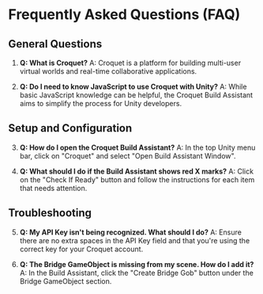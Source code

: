 # Frequently Asked Questions (FAQ)

## General Questions

1. **Q: What is Croquet?**
   A: Croquet is a platform for building multi-user virtual worlds and real-time collaborative applications.

2. **Q: Do I need to know JavaScript to use Croquet with Unity?**
   A: While basic JavaScript knowledge can be helpful, the Croquet Build Assistant aims to simplify the process for Unity developers.

## Setup and Configuration

3. **Q: How do I open the Croquet Build Assistant?**
   A: In the top Unity menu bar, click on "Croquet" and select "Open Build Assistant Window".

4. **Q: What should I do if the Build Assistant shows red X marks?**
   A: Click on the "Check If Ready" button and follow the instructions for each item that needs attention.

## Troubleshooting

5. **Q: My API Key isn't being recognized. What should I do?**
   A: Ensure there are no extra spaces in the API Key field and that you're using the correct key for your Croquet account.

6. **Q: The Bridge GameObject is missing from my scene. How do I add it?**
   A: In the Build Assistant, click the "Create Bridge Gob" button under the Bridge GameObject section.
